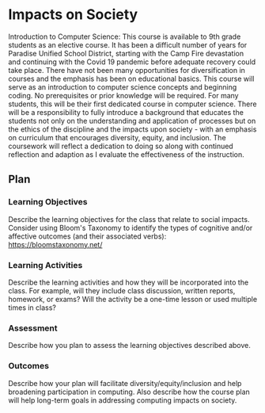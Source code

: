 # Impacts on Society

Introduction to Computer Science: This course is available to 9th grade students as an elective course. It has been a difficult number of years for Paradise Unified School District, starting with the Camp Fire devastation and continuing with the Covid 19 pandemic before adequate recovery could take place. There have not been many opportunities for diversification in courses and the emphasis has been on educational basics. This course will serve as an introduction to computer science concepts and beginning coding. No prerequisites or prior knowledge will be required. For many students, this will be their first dedicated course in computer science.  There will be a responsibility to fully introduce a background that educates the students not only on the understanding and application of processes but on the ethics of the discipline and the impacts upon society - with an emphasis on curriculum that encourages diversity, equity, and inclusion. The coursework will reflect a dedication to doing so along with continued reflection and adaption as I evaluate the effectiveness of the instruction. 

## Plan

### Learning Objectives

Describe the learning objectives for the class that relate to social impacts. Consider using Bloom's Taxonomy to identify the types of cognitive and/or affective outcomes (and their associated verbs): https://bloomstaxonomy.net/

### Learning Activities

Describe the learning activities and how they will be incorporated into the class. For example, will they include class discussion, written reports, homework, or exams? Will the activity be a one-time lesson or used multiple times in class?

### Assessment

Describe how you plan to assess the learning objectives described above.

### Outcomes

Describe how your plan will facilitate diversity/equity/inclusion and help broadening participation in computing. Also describe how the course plan will help long-term goals in addressing computing impacts on society.
